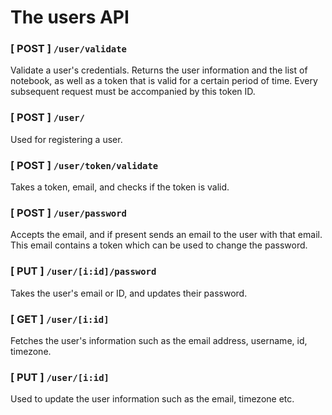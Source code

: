 # The users API

### [ POST ] `/user/validate`

Validate a user's credentials. Returns the user information and the list of notebook, as well as a token that is valid for a certain period of time. Every subsequent request must be accompanied by this token ID.

### [ POST ] `/user/`

Used for registering a user.

### [ POST ] `/user/token/validate`

Takes a token, email, and checks if the token is valid. 

### [ POST ] `/user/password`

Accepts the email, and if present sends an email to the user with that email. This email contains a token which can be used to change the password.

### [ PUT ] `/user/[i:id]/password`

Takes the user's email or ID, and updates their password.

### [ GET ] `/user/[i:id]`

Fetches the user's information such as the email address, username, id, timezone.

### [ PUT ] `/user/[i:id]`

Used to update the user information such as the email, timezone etc.

